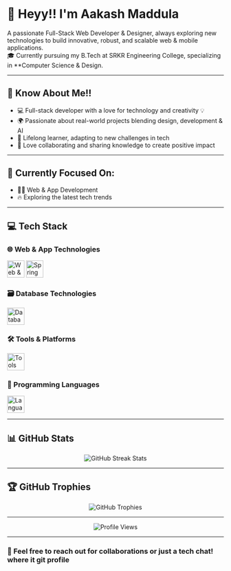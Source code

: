 # 👋 Heyy!! I'm Aakash Maddula

A passionate Full-Stack Web Developer & Designer, always exploring new technologies to build innovative, robust, and scalable web & mobile applications.  
🎓 Currently pursuing my B.Tech at SRKR Engineering College, specializing in **Computer Science & Design.

---

## 🚀 Know About Me!!

- 💻 Full-stack developer with a love for technology and creativity 💡  
- 🌍 Passionate about real-world projects blending design, development & AI  
- 🌱 Lifelong learner, adapting to new challenges in tech  
- 🤝 Love collaborating and sharing knowledge to create positive impact

---

## 🎯 Currently Focused On:
- 👨‍💻 Web & App Development  
- 🔥 Exploring the latest tech trends  

---

## 💻 Tech Stack

### 🌐 Web & App Technologies
<div align="left"> 
  <img src="https://skillicons.dev/icons?i=html,css,js,php,bootstrap,react,tailwind" height="40" alt="Web & App Technologies"/> 
  <img src="https://img.icons8.com/?size=512&id=90519&format=png" height="40" alt="Spring Boot"/>
</div>



### 🗃 Database Technologies
<div align="left">
  <img src="https://skillicons.dev/icons?i=mysql,mongodb,firebase,supabase,postgres" height="40" alt="Database Stack"/>
</div>

### 🛠 Tools & Platforms
<div align="left">
  <img src="https://skillicons.dev/icons?i=git,github,postman,netbeans,eclipse,vscode" height="40" alt="Tools Stack"/>
</div>



### 🧠 Programming Languages
<div align="left">
  <img src="https://skillicons.dev/icons?i=java,c,py" height="40" alt="Languages"/>
</div>

---

## 📊 GitHub Stats

<div align="center">
  <img src="https://github-readme-streak-stats.herokuapp.com/?user=Aakash2144&theme=tokyonight&hide_border=true" alt="GitHub Streak Stats"/><br/>
</div>

---

## 🏆 GitHub Trophies

<div align="center">
  <img src="https://github-profile-trophy.vercel.app/?username=Aakash2144&theme=tokyonight&no-frame=true&no-bg=false&margin-w=4" alt="GitHub Trophies"/>
</div>

---

<div align="center">
  <img src="https://komarev.com/ghpvc/?username=Aakash2144&label=Profile%20views&color=0e75b6&style=flat" alt="Profile Views"/>
</div>

---

### 💬 Feel free to reach out for collaborations or just a tech chat! where it git profile

